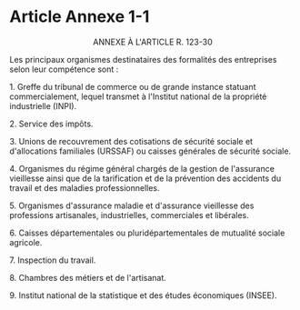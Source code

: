 # Article Annexe 1-1

<p align='center'>ANNEXE À L'ARTICLE R. 123-30</p><p>Les principaux organismes destinataires des formalités des entreprises selon leur compétence sont :</p><p>1. Greffe du tribunal de commerce ou de grande instance statuant commercialement, lequel transmet à l'Institut national de la propriété industrielle (INPI).</p><p>2. Service des impôts.</p><p>3. Unions de recouvrement des cotisations de sécurité sociale et d'allocations familiales (URSSAF) ou caisses générales de sécurité sociale.</p><p>4. Organismes du régime général chargés de la gestion de l'assurance vieillesse ainsi que de la tarification et de la prévention des accidents du travail et des maladies professionnelles.</p><p>5. Organismes d'assurance maladie et d'assurance vieillesse des professions artisanales, industrielles, commerciales et libérales.</p><p>6. Caisses départementales ou pluridépartementales de mutualité sociale agricole.</p><p>7. Inspection du travail.</p><p>8. Chambres des métiers et de l'artisanat.</p><p>9. Institut national de la statistique et des études économiques (INSEE).</p>